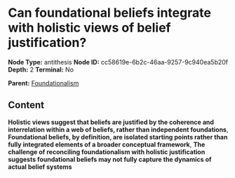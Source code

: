 # Can foundational beliefs integrate with holistic views of belief justification?

**Node Type:** antithesis
**Node ID:** cc58619e-6b2c-46aa-9257-9c940ea5b20f
**Depth:** 2
**Terminal:** No

**Parent:** [Foundationalism](foundationalism.md)

## Content

**Holistic views suggest that beliefs are justified by the coherence and interrelation within a web of beliefs, rather than independent foundations**, **Foundational beliefs, by definition, are isolated starting points rather than fully integrated elements of a broader conceptual framework**, **The challenge of reconciling foundationalism with holistic justification suggests foundational beliefs may not fully capture the dynamics of actual belief systems**

